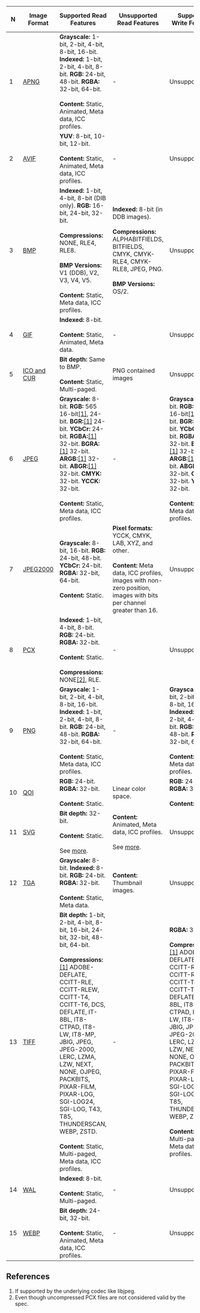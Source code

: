 | N  | Image Format                                                                 | Supported Read Features  | Unsupported Read Features | Supported Write Features | Unsupported Write Features | Dependencies |
| -- | ---------------------------------------------------------------------------- | ------------------------ | ------------------------- | ------------------------ | -------------------------- | ------------ |
| 1  | [APNG](https://wikipedia.org/wiki/APNG)                                      | **Grayscale:** 1-bit, 2-bit, 4-bit, 8-bit, 16-bit. **Indexed:** 1-bit, 2-bit, 4-bit, 8-bit. **RGB:** 24-bit, 48-bit. **RGBA:** 32-bit, 64-bit. <br/><br/>**Content:** Static, Animated, Meta data, ICC profiles. | - | Unsupported | - | libpng+APNG patch |
| 2  | [AVIF](https://wikipedia.org/wiki/AV1#AV1_Image_File_Format_(AVIF))          | **YUV**: 8-bit, 10-bit, 12-bit. <br/><br/>**Content:** Static, Animated, Meta data, ICC profiles. | - | Unsupported | - | libavif |
| 3  | [BMP](https://wikipedia.org/wiki/BMP_file_format)                            | **Indexed:** 1-bit, 4-bit, 8-bit (DIB only). **RGB:** 16-bit, 24-bit, 32-bit. <br/><br/>**Compressions:** NONE, RLE4, RLE8. <br/><br/>**BMP Versions:** V1 (DDB), V2, V3, V4, V5. <br/><br/>**Content:** Static, Meta data, ICC profiles. | **Indexed:** 8-bit (in DDB images). <br/><br/>**Compressions:** ALPHABITFIELDS, BITFIELDS, CMYK, CMYK-RLE4, CMYK-RLE8, JPEG, PNG. <br/><br/>**BMP Versions:** OS/2. | Unsupported | - | - |
| 4  | [GIF](https://wikipedia.org/wiki/GIF)                                        | **Indexed:** 8-bit. <br/><br/>**Content:** Static, Animated, Meta data. | - | Unsupported | - | giflib |
| 5  | [ICO and CUR](https://en.wikipedia.org/wiki/ICO_(file_format))               | **Bit depth:** Same to BMP. <br/><br/>**Content:** Static, Multi-paged. | PNG contained images | Unsupported | - | - |
| 6  | [JPEG](https://wikipedia.org/wiki/JPEG)                                      | **Grayscale:** 8-bit. **RGB:** 565 16-bit[[1]](#star-underlying), 24-bit. **BGR:**[[1]](#star-underlying) 24-bit. **YCbCr:** 24-bit. **RGBA:**[[1]](#star-underlying) 32-bit. **BGRA:**[[1]](#star-underlying) 32-bit. **ARGB:**[[1]](#star-underlying) 32-bit. **ABGR:**[[1]](#star-underlying) 32-bit. **CMYK:** 32-bit. **YCCK:** 32-bit. <br/><br/>**Content:** Static, Meta data, ICC profiles. | - | **Grayscale:** 8-bit. **RGB:** 565 16-bit[[1]](#star-underlying), 24-bit. **BGR:**[[1]](#star-underlying) 24-bit. **YCbCr:** 24-bit. **RGBA:**[[1]](#star-underlying) 32-bit. **BGRA:**[[1]](#star-underlying) 32-bit. **ARGB:**[[1]](#star-underlying) 32-bit. **ABGR:**[[1]](#star-underlying) 32-bit. **CMYK:** 32-bit. **YCCK:** 32-bit. <br/><br/>**Content:** Static, Meta data, ICC profiles. | - | libjpeg or libjpeg-turbo |
| 7  | [JPEG2000](https://wikipedia.org/wiki/JPEG_2000)                             | **Grayscale:** 8-bit, 16-bit. **RGB:** 24-bit, 48-bit. **YCbCr:** 24-bit. **RGBA:** 32-bit, 64-bit. <br/><br/>**Content:** Static. | **Pixel formats:** YCCK, CMYK, LAB, XYZ, and other. <br/><br/>**Content:** Meta data, ICC profiles, images with non-zero position, images with bits per channel greater than 16. | Unsupported | - | jasper |
| 8  | [PCX](https://wikipedia.org/wiki/PCX)                                        | **Indexed:** 1-bit, 4-bit, 8-bit. **RGB:** 24-bit. **RGBA:** 32-bit. <br/><br/>**Content:** Static. <br/><br/>**Compressions:** NONE[[2]](#star-pcx-rle), RLE. | - | Unsupported | - | - |
| 9  | [PNG](https://wikipedia.org/wiki/Portable_Network_Graphics)                  | **Grayscale:** 1-bit, 2-bit, 4-bit, 8-bit, 16-bit. **Indexed:** 1-bit, 2-bit, 4-bit, 8-bit. **RGB:** 24-bit, 48-bit. **RGBA:** 32-bit, 64-bit. <br/><br/>**Content:** Static, Meta data, ICC profiles. | - | **Grayscale:** 1-bit, 2-bit, 4-bit, 8-bit, 16-bit. **Indexed:** 1-bit, 2-bit, 4-bit, 8-bit. **RGB:** 24-bit, 48-bit. **RGBA:** 32-bit, 64-bit. <br/><br/>**Content:** Static, Meta data, ICC profiles. | - | libpng |
| 10 | [QOI](https://phoboslab.org/log/2021/11/qoi-fast-lossless-image-compression) | **RGB:** 24-bit. **RGBA:** 32-bit. <br/><br/>**Content:** Static. | Linear color space. | **RGB:** 24-bit. **RGBA:** 32-bit. <br/><br/>**Content:** Static. | Linear color space. | - |
| 11 | [SVG](https://wikipedia.org/wiki/Scalable_Vector_Graphics)                   | **Bit depth:** 32-bit. <br/><br/>**Content:** Static. <br/><br/>See [more](https://razrfalcon.github.io/resvg-test-suite/svg-support-table.html). | **Content:** Animated, Meta data, ICC profiles. <br/><br/>See [more](https://razrfalcon.github.io/resvg-test-suite/svg-support-table.html). | Unsupported | - | resvg |
| 12 | [TGA](https://wikipedia.org/wiki/Truevision_TGA)                             | **Grayscale:** 8-bit. **Indexed:** 8-bit. **RGB:** 24-bit. **RGBA:** 32-bit. <br/><br/>**Content:** Static, Meta data. | **Content:** Thumbnail images. | Unsupported | - | - |
| 13 | [TIFF](https://wikipedia.org/wiki/TIFF)                                      | **Bit depth:** 1-bit, 2-bit, 4-bit, 8-bit, 16-bit, 24-bit, 32-bit, 48-bit, 64-bit. <br/><br/>**Compressions:**[[1]](#star-underlying) ADOBE-DEFLATE, CCITT-RLE, CCITT-RLEW, CCITT-T4, CCITT-T6, DCS, DEFLATE, IT-8BL, IT8-CTPAD, IT8-LW, IT8-MP, JBIG, JPEG, JPEG-2000, LERC, LZMA, LZW, NEXT, NONE, OJPEG, PACKBITS, PIXAR-FILM, PIXAR-LOG, SGI-LOG24, SGI-LOG, T43, T85, THUNDERSCAN, WEBP, ZSTD. <br/><br/>**Content:** Static, Multi-paged, Meta data, ICC profiles. | - | **RGBA:** 32-bit. <br/><br/>**Compressions:**[[1]](#star-underlying) ADOBE-DEFLATE, CCITT-RLE, CCITT-RLEW, CCITT-T4, CCITT-T6, DCS, DEFLATE, IT-8BL, IT8-CTPAD, IT8-LW, IT8-MP, JBIG, JPEG, JPEG-2000, LERC, LZMA, LZW, NEXT, NONE, OJPEG, PACKBITS, PIXAR-FILM, PIXAR-LOG, SGI-LOG24, SGI-LOG, T43, T85, THUNDERSCAN, WEBP, ZSTD. <br/><br/>**Content:** Static, Multi-paged, Meta data, ICC profiles. | - | libtiff |
| 14 | [WAL](http://fileformats.archiveteam.org/wiki/Quake_2_Texture)               | **Indexed:** 8-bit. <br/><br/>**Content:** Static, Multi-paged. | - | Unsupported | - | - |
| 15 | [WEBP](https://wikipedia.org/wiki/WebP)                                      | **Bit depth:** 24-bit, 32-bit. <br/><br/>**Content:** Static, Animated, Meta data, ICC profiles. | - | Unsupported | - | libwebp |

## References

1. <a name="star-underlying"></a> If supported by the underlying codec like libjpeg.
1. <a name="star-pcx-rle"></a> Even though uncompressed PCX files are not considered valid by the spec.
